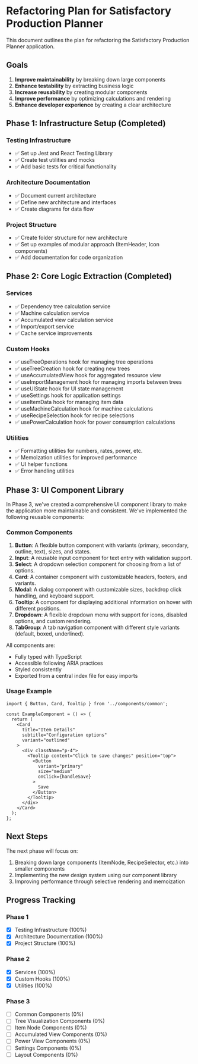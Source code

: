 # Refactoring Plan for Satisfactory Production Planner

This document outlines the plan for refactoring the Satisfactory Production Planner application.

## Goals

1. **Improve maintainability** by breaking down large components
2. **Enhance testability** by extracting business logic
3. **Increase reusability** by creating modular components
4. **Improve performance** by optimizing calculations and rendering
5. **Enhance developer experience** by creating a clear architecture

## Phase 1: Infrastructure Setup (Completed)

### Testing Infrastructure
- ✅ Set up Jest and React Testing Library
- ✅ Create test utilities and mocks
- ✅ Add basic tests for critical functionality

### Architecture Documentation
- ✅ Document current architecture
- ✅ Define new architecture and interfaces
- ✅ Create diagrams for data flow

### Project Structure
- ✅ Create folder structure for new architecture
- ✅ Set up examples of modular approach (ItemHeader, Icon components)
- ✅ Add documentation for code organization

## Phase 2: Core Logic Extraction (Completed)

### Services
- ✅ Dependency tree calculation service
- ✅ Machine calculation service
- ✅ Accumulated view calculation service
- ✅ Import/export service
- ✅ Cache service improvements

### Custom Hooks
- ✅ useTreeOperations hook for managing tree operations
- ✅ useTreeCreation hook for creating new trees
- ✅ useAccumulatedView hook for aggregated resource view
- ✅ useImportManagement hook for managing imports between trees
- ✅ useUIState hook for UI state management
- ✅ useSettings hook for application settings
- ✅ useItemData hook for managing item data
- ✅ useMachineCalculation hook for machine calculations
- ✅ useRecipeSelection hook for recipe selections
- ✅ usePowerCalculation hook for power consumption calculations

### Utilities
- ✅ Formatting utilities for numbers, rates, power, etc.
- ✅ Memoization utilities for improved performance
- ✅ UI helper functions
- ✅ Error handling utilities

## Phase 3: UI Component Library

In Phase 3, we've created a comprehensive UI component library to make the application more maintainable and consistent. We've implemented the following reusable components:

### Common Components

1. **Button**: A flexible button component with variants (primary, secondary, outline, text), sizes, and states.
2. **Input**: A reusable input component for text entry with validation support.
3. **Select**: A dropdown selection component for choosing from a list of options.
4. **Card**: A container component with customizable headers, footers, and variants.
5. **Modal**: A dialog component with customizable sizes, backdrop click handling, and keyboard support.
6. **Tooltip**: A component for displaying additional information on hover with different positions.
7. **Dropdown**: A flexible dropdown menu with support for icons, disabled options, and custom rendering.
8. **TabGroup**: A tab navigation component with different style variants (default, boxed, underlined).

All components are:
- Fully typed with TypeScript
- Accessible following ARIA practices
- Styled consistently
- Exported from a central index file for easy imports

### Usage Example

```tsx
import { Button, Card, Tooltip } from '../components/common';

const ExampleComponent = () => {
  return (
    <Card 
      title="Item Details" 
      subtitle="Configuration options"
      variant="outlined"
    >
      <div className="p-4">
        <Tooltip content="Click to save changes" position="top">
          <Button 
            variant="primary" 
            size="medium" 
            onClick={handleSave}
          >
            Save
          </Button>
        </Tooltip>
      </div>
    </Card>
  );
};
```

## Next Steps

The next phase will focus on:

1. Breaking down large components (ItemNode, RecipeSelector, etc.) into smaller components
2. Implementing the new design system using our component library
3. Improving performance through selective rendering and memoization

## Progress Tracking

### Phase 1
- [x] Testing Infrastructure (100%)
- [x] Architecture Documentation (100%)
- [x] Project Structure (100%)

### Phase 2
- [x] Services (100%)
- [x] Custom Hooks (100%)
- [x] Utilities (100%)

### Phase 3
- [ ] Common Components (0%)
- [ ] Tree Visualization Components (0%)
- [ ] Item Node Components (0%)
- [ ] Accumulated View Components (0%)
- [ ] Power View Components (0%)
- [ ] Settings Components (0%)
- [ ] Layout Components (0%) 